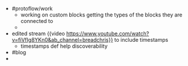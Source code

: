 - #protoflow/work
	- working on custom blocks getting the types of the blocks they are connected to
	-
- edited stream {{video https://www.youtube.com/watch?v=fiVfIg8YKn0&ab_channel=breadchris}} to include timestamps
	- timestamps def help discoverability
- #blog
-